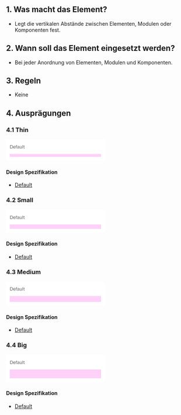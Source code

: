 ## 1. Was macht das Element?
* Legt die vertikalen Abstände zwischen Elementen, Modulen oder Komponenten fest.


## 2. Wann soll das Element eingesetzt werden? 
* Bei jeder Anordnung von Elementen, Modulen und Komponenten.


## 3. Regeln 
* Keine


## 4. Ausprägungen
### 4.1 Thin
![Darstellung des Dividers Thin](https://raw.githubusercontent.com/sbb-design-systems/design-system-webapp-documentation/master/documentation/basics/divider/images/divider_thin.png 'class: image')

#### Design Spezifikation
*   [Default](https://www.sketch.com/s/271524a1-2f86-4c84-9491-671e5ccd927f/a/PGRWLgj#Inspector)

### 4.2 Small 
![Darstellung des Dividers Small](https://raw.githubusercontent.com/sbb-design-systems/design-system-webapp-documentation/master/documentation/basics/divider/images/divider_small.png 'class: image')

#### Design Spezifikation
*   [Default](https://www.sketch.com/s/271524a1-2f86-4c84-9491-671e5ccd927f/a/g07ERMk#Inspector)

### 4.3 Medium
![Darstellung des Dividers Medium](https://raw.githubusercontent.com/sbb-design-systems/design-system-webapp-documentation/master/documentation/basics/divider/images/divider_medium.png 'class: image')

#### Design Spezifikation
*   [Default](https://www.sketch.com/s/271524a1-2f86-4c84-9491-671e5ccd927f/a/8ywzvLD#Inspector)

### 4.4 Big
![Darstellung des Dividers Big](https://raw.githubusercontent.com/sbb-design-systems/design-system-webapp-documentation/master/documentation/basics/divider/images/divider_big.png 'class: image')

#### Design Spezifikation
*   [Default](https://www.sketch.com/s/271524a1-2f86-4c84-9491-671e5ccd927f/a/259br0y#Inspector)
